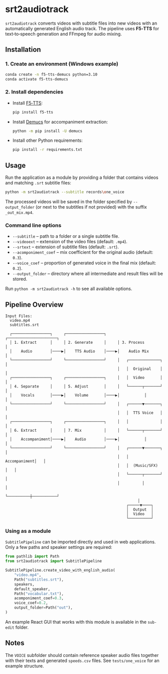 # srt2audiotrack

`srt2audiotrack` converts videos with subtitle files into new videos with an automatically generated English audio track. The pipeline uses **F5‑TTS** for text‑to‑speech generation and FFmpeg for audio mixing.

## Installation

### 1. Create an environment (Windows example)
```bash
conda create -n f5-tts-demucs python=3.10
conda activate f5-tts-demucs
```

### 2. Install dependencies
- Install [F5‑TTS](https://github.com/SWivid/F5-TTS):
  ```bash
  pip install f5-tts
  ```
- Install [Demucs](https://github.com/adefossez/demucs) for accompaniment extraction:
  ```bash
  python -m pip install -U demucs
  ```
- Install other Python requirements:
  ```bash
  pip install -r requirements.txt
  ```

## Usage
Run the application as a module by providing a folder that contains videos and matching `.srt` subtitle files:
```bash
python -m srt2audiotrack --subtitle records\one_voice
```
The processed videos will be saved in the folder specified by `--output_folder`
(or next to the subtitles if not provided) with the suffix `_out_mix.mp4`.

### Command line options
- `--subtitle` – path to a folder or a single subtitle file.
- `--videoext` – extension of the video files (default: `.mp4`).
- `--srtext` – extension of subtitle files (default: `.srt`).
- `--acomponiment_coef` – mix coefficient for the original audio (default: `0.3`).
- `--voice_coef` – proportion of generated voice in the final mix (default: `0.2`).
- `--output_folder` – directory where all intermediate and result files will be stored.

Run `python -m srt2audiotrack -h` to see all available options.

## Pipeline Overview

```
Input Files:
  video.mp4
  subtitles.srt

  ┌─────────────────┐     ┌─────────────────┐     ┌──────────────────────┐
  │ 1. Extract      │     │ 2. Generate     │     │ 3. Process           │
  │    Audio        │────▶│    TTS Audio    │────▶│    Audio Mix        │
  └─────────────────┘     └─────────────────┘     │   ┌──────────────┐   │
                                                  │   │  Original    │   │
  ┌─────────────────┐     ┌─────────────────┐     │   │  Video       │   │
  │ 4. Separate     │     │ 5. Adjust       │     │   └──────┬───────┘   │
  │    Vocals       │────▶│    Volume       │────▶│           │           │
  └─────────────────┘     └─────────────────┘     │   ┌──────▼───────┐   │
                                                  │   │  TTS Voice   │   │
  ┌─────────────────┐     ┌─────────────────┐     │   │              │   │
  │ 6. Extract      │     │ 7. Mix          │     │   └──────┬───────┘   │
  │    Accompaniment│────▶│    Audio        │────▶│           │           │
  └─────────────────┘     └─────────────────┘     │   ┌──────▼───────┐   │
                                                  │   │  Accompaniment│   │
                                                  │   │  (Music/SFX)  │   │
                                                  │   └──────┬───────┘   │
                                                  │          │           │
                                                  └──────────┼───────────┘
                                                           │
                                                      ┌─────▼────┐
                                                      │  Output  │
                                                      │  Video   │
                                                      └──────────┘
```

### Using as a module
`SubtitlePipeline` can be imported directly and used in web applications. Only a few paths and speaker settings are required:

```python
from pathlib import Path
from srt2audiotrack import SubtitlePipeline

SubtitlePipeline.create_video_with_english_audio(
    "video.mp4",
    Path("subtitles.srt"),
    speakers,
    default_speaker,
    Path("vocabular.txt"),
    acomponiment_coef=0.3,
    voice_coef=0.2,
    output_folder=Path("out"),
)
```

An example React GUI that works with this module is available in the `sub-edit` folder.

## Notes
The `VOICE` subfolder should contain reference speaker audio files together with their texts and generated `speeds.csv` files. See `tests/one_voice` for an example structure.
